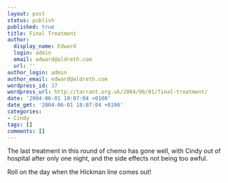 ```yaml
---
layout: post
status: publish
published: true
title: Final Treatment
author:
  display_name: Edward
  login: admin
  email: edward@aldreth.com
  url: ''
author_login: admin
author_email: edward@aldreth.com
wordpress_id: 37
wordpress_url: http://tarrant.org.uk/2004/06/01/final-treatment/
date: '2004-06-01 19:07:04 +0100'
date_gmt: '2004-06-01 18:07:04 +0100'
categories:
- Cindy
tags: []
comments: []
---
```

<p>The last treatment in this round of chemo has gone well, with Cindy out of hospital after only one night, and the side effects not being too awful.</p>
<p>Roll on the day when the Hickman line comes out!</p>
